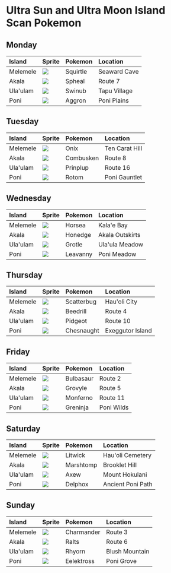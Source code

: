 # Ultra Sun and Ultra Moon Island Scan Pokemon

## Monday

| Island         | Sprite                                                 | Pokemon        | Location         |
| :------------- | :-------------                                         | :------------- | :-------------   |
| Melemele       | ![](https://cdn.bulbagarden.net/upload/9/92/007MS.png) | Squirtle       | Seaward Cave     |
| Akala          | ![](https://cdn.bulbagarden.net/upload/4/43/363MS.png) | Spheal         | Route 7          |
| Ula'ulam       | ![](https://cdn.bulbagarden.net/upload/1/10/220MS.png) | Swinub         | Tapu Village     |
| Poni           | ![](https://cdn.bulbagarden.net/upload/d/d5/306MS.png) | Aggron	       | Poni Plains      |

## Tuesday

| Island         | Sprite                                                 | Pokemon        | Location         |
| :------------- | :-------------                                         | :------------- | :-------------   |
| Melemele       | ![](https://cdn.bulbagarden.net/upload/c/cd/095MS.png) | Onix           | Ten Carat Hill   |
| Akala          | ![](https://cdn.bulbagarden.net/upload/4/4d/256MS.png) | Combusken      | Route 8          |
| Ula'ulam       | ![](https://cdn.bulbagarden.net/upload/a/a3/394MS.png) | Prinplup       | Route 16         |
| Poni           | ![](https://cdn.bulbagarden.net/upload/1/14/479MS.png) | Rotom          | Poni Gauntlet    |

## Wednesday

| Island         | Sprite                                                 | Pokemon        | Location         |
| :------------- | :-------------                                         | :------------- | :-------------   |
| Melemele       | ![](https://cdn.bulbagarden.net/upload/2/23/116MS.png) | Horsea         | Kala'e Bay       |
| Akala          | ![](https://cdn.bulbagarden.net/upload/0/04/679MS.png) | Honedge        | Akala Outskirts  |
| Ula'ulam       | ![](https://cdn.bulbagarden.net/upload/4/40/388MS.png) | Grotle         | Ula'ula Meadow   |
| Poni           | ![](https://cdn.bulbagarden.net/upload/2/2d/542MS.png) | Leavanny       | Poni Meadow      |

## Thursday

| Island         | Sprite                                                 | Pokemon        | Location         |
| :------------- | :-------------                                         | :------------- | :-------------   |
| Melemele       | ![](https://cdn.bulbagarden.net/upload/e/e0/664MS.png) | Scatterbug     | Hau'oli City     |
| Akala          | ![](https://cdn.bulbagarden.net/upload/5/5a/015MS.png) | Beedrill       | Route 4          |
| Ula'ulam       | ![](https://cdn.bulbagarden.net/upload/6/68/018MS.png) | Pidgeot        | Route 10         |
| Poni           | ![](https://cdn.bulbagarden.net/upload/1/1c/652MS.png) | Chesnaught     | Exeggutor Island |

## Friday

| Island         | Sprite                                                 | Pokemon        | Location         |
| :------------- | :-------------                                         | :------------- | :-------------   |
| Melemele       | ![](https://cdn.bulbagarden.net/upload/e/ec/001MS.png) | Bulbasaur      | Route 2          |
| Akala          | ![](https://cdn.bulbagarden.net/upload/a/a5/253MS.png) | Grovyle        | Route 5          |
| Ula'ulam       | ![](https://cdn.bulbagarden.net/upload/7/70/391MS.png) | Monferno       | Route 11         |
| Poni           | ![](https://cdn.bulbagarden.net/upload/8/87/658MS.png) | Greninja       | Poni Wilds       |

## Saturday

| Island         | Sprite                                                 | Pokemon        | Location         |
| :------------- | :-------------                                         | :------------- | :-------------   |
| Melemele       | ![](https://cdn.bulbagarden.net/upload/7/7c/607MS.png) | Litwick        | Hau'oli Cemetery |
| Akala          | ![](https://cdn.bulbagarden.net/upload/2/21/259MS.png) | Marshtomp      | Brooklet Hill    |
| Ula'ulam       | ![](https://cdn.bulbagarden.net/upload/0/0c/610MS.png) | Axew           | Mount Hokulani   |
| Poni           | ![](https://cdn.bulbagarden.net/upload/f/f8/655MS.png) | Delphox        | Ancient Poni Path|

## Sunday

| Island         | Sprite                                                 | Pokemon        | Location         |
| :------------- | :-------------                                         | :------------- | :-------------   |
| Melemele       | ![](https://cdn.bulbagarden.net/upload/b/bb/004MS.png) | Charmander     | Route 3          |
| Akala          | ![](https://cdn.bulbagarden.net/upload/3/32/280MS.png) | Ralts          | Route 6          |
| Ula'ulam       | ![](https://cdn.bulbagarden.net/upload/6/67/111MS.png) | Rhyorn         | Blush Mountain   |
| Poni           | ![](https://cdn.bulbagarden.net/upload/0/0f/604MS.png) | Eelektross     | Poni Grove       |
